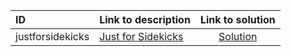 | ID | Link to description | Link to solution |
|:---|:---|:---:|
| justforsidekicks | [Just for Sidekicks](https://open.kattis.com/problems/justforsidekicks) | [Solution](https://github.com/versenyi98/leetcode-solutions/tree/main/solutions/Just%20for%20Sidekicks)|

